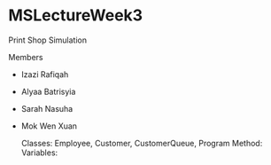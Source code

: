 # MSLectureWeek3
Print Shop Simulation

Members
- Izazi Rafiqah
- Alyaa Batrisyia
- Sarah Nasuha
- Mok Wen Xuan

  Classes: Employee, Customer, CustomerQueue, Program
  Method:
  Variables:
  
